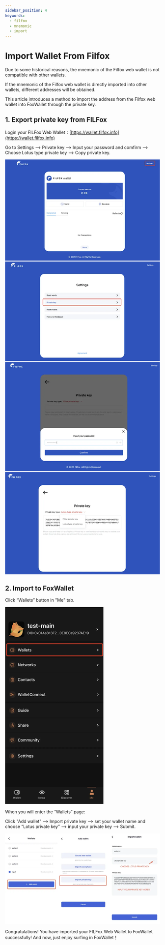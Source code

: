 ```yaml
---
sidebar_position: 4
keywords:
  - filfox
  - mnemonic
  - import
---
```


# Import Wallet From Filfox
Due to some historical reasons, the mnemonic of the Filfox web wallet is not compatible with other wallets. 

If the mnemonic of the Filfox web wallet is directly imported into other wallets, different addresses will be obtained.

This article introduces a method to import the address from the Filfox web wallet into FoxWallet through the private key.

## 1. Export private key from FILFox

Login your FILFox Web Wallet：[https://wallet.filfox.info](https://wallet.filfox.info)

Go to Settings —> Private key —> Input your password and comfirm —> Choose Lotus type private key —> Copy private key.

![](../img/filfox-export-0.webp)
![](../img/filfox-export-1.webp)
![](../img/filfox-export-2.webp)
![](../img/filfox-export-3.webp)

## 2. Import to FoxWallet

Click “Wallets” button in "Me" tab.

<img src="../img/wallets.webp" width="320" />

When you will enter the “Wallets” page:

Click "Add wallet" —> Import private key —> set your wallet name and choose “Lotus private key” —> input your private key —> Submit.

![](../img/import-lotus.webp)

Congratulations! You have imported your FILFox Web Wallet to FoxWallet successfully! And now, just enjoy surfing in FoxWallet！
